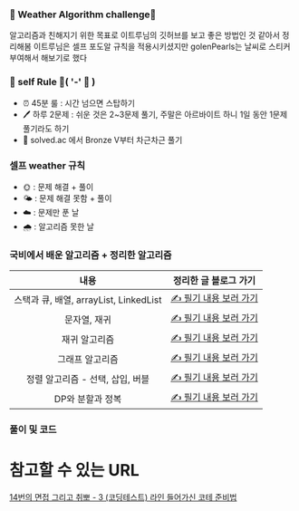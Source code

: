 ### 🌟 Weather Algorithm challenge🌟
알고리즘과 친해지기 위한 목표로 이트루님의 깃허브를 보고 좋은 방법인 것 같아서 정리해봄
이트루님은 셀프 포도알 규칙을 적용시키셨지만 golenPearls는 날씨로 스티커 부여해서 해보기로 했다

### 🔑 self Rule 🍭( '-' 🍭 )
- ⏰ 45분 룰 : 시간 넘으면 스탑하기
- 🖊️ 하루 2문제 : 쉬운 것은 2~3문제 풀기, 주말은 아르바이트 하니 1일 동안 1문제 풀기라도 하기
- 🎈 solved.ac 에서 Bronze V부터 차근차근 풀기

### 셀프 weather 규칙
- 🌞 : 문제 해결 + 풀이
- 🌤  : 문제 해결 못함 + 풀이
- ☁️ : 문제만 푼 날
- 🌧 : 알고리즘 못한 날

### 국비에서 배운 알고리즘 + 정리한 알고리즘
| 내용  | 정리한 글 블로그 가기                                                                 |
| :---: | -------------------------------------------------------------------- |
|  스택과 큐, 배열, arrayList, LinkedList | [✍️ 필기 내용 보러 가기 ](https://velog.io/@prettylee620/%EB%A9%80%ED%8B%B0%EC%BA%A0%ED%8D%BC%EC%8A%A4-%EB%B0%B1%EC%97%94%EB%93%9C-%EA%B3%BC%EC%A0%9550%EC%9D%BC%EC%B0%A8-51%EC%9D%BC%EC%B0%A88%EC%9B%94-16%EC%9D%BC-17%EC%9D%BC-%EC%9E%90%EB%A3%8C%EA%B5%AC%EC%A1%B0-%EC%95%8C%EA%B3%A0%EB%A6%AC%EC%A6%98-%EC%8A%A4%ED%83%9D%EA%B3%BC-%ED%81%90-%EB%B0%B0%EC%97%B4-arrayList-LinkedList) |
| 문자열, 재귀 | [✍️ 필기 내용 보러 가기 ](https://velog.io/@prettylee620/8%EC%9B%94-20%EC%9D%BC) |
|재귀 알고리즘 |[✍️ 필기 내용 보러 가기 ](https://velog.io/@prettylee620/%EC%9E%AC%EA%B7%80%ED%95%A8%EC%88%98)|
| 그래프 알고리즘 | [✍️ 필기 내용 보러 가기 ](https://velog.io/@prettylee620/%EA%B7%B8%EB%9E%98%ED%94%84-%EC%95%8C%EA%B3%A0%EB%A6%AC%EC%A6%98) |
|정렬 알고리즘 - 선택, 삽입, 버블|[✍️ 필기 내용 보러 가기 ](https://velog.io/@prettylee620/%EB%B2%84%EB%B8%94-%EC%A0%95%EB%A0%AC-%EC%82%BD%EC%9E%85-%EC%A0%95%EB%A0%AC-%EC%84%A0%ED%83%9D-%EC%A0%95%EB%A0%AC) |
|DP와 분할과 정복 |[✍️ 필기 내용 보러 가기 ](https://incredible-gem-98e.notion.site/8-22-248bec70cb274c17b0eee9199ab7011e?pvs=4)|

### 풀이 및 코드

# 참고할 수 있는 URL
[14번의 면접 그리고 취뽀 - 3 (코딩테스트) 라인 들어가신 코테 준비법](https://velog.io/@rmswjdtn/%EC%B7%A8%EC%97%85-%EB%B0%B1%EC%97%94%EB%93%9C-%EC%8B%A0%EC%9E%85-14%EB%B2%88%EC%9D%98-%EB%A9%B4%EC%A0%91-%EA%B7%B8%EB%A6%AC%EA%B3%A0-%EC%B7%A8%EB%BD%80-3-%EC%BD%94%EB%94%A9%ED%85%8C%EC%8A%A4%ED%8A%B8)
